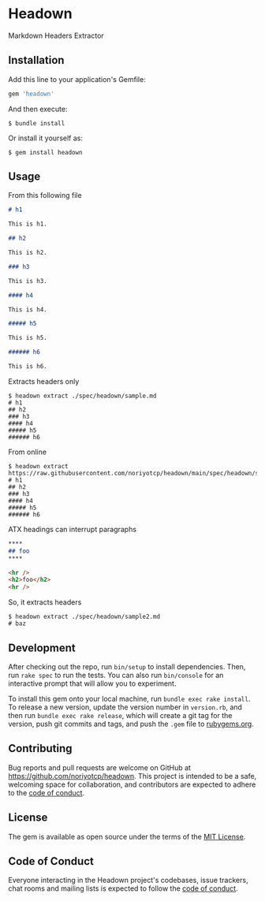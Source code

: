 # Headown

Markdown Headers Extractor

## Installation

Add this line to your application's Gemfile:

```ruby
gem 'headown'
```

And then execute:

    $ bundle install

Or install it yourself as:

    $ gem install headown

## Usage

From this following file

```markdown
# h1

This is h1.

## h2

This is h2.

### h3

This is h3.

#### h4

This is h4.

##### h5

This is h5.

###### h6

This is h6.

```

Extracts headers only

```shell script
$ headown extract ./spec/headown/sample.md
# h1
## h2
### h3
#### h4
##### h5
###### h6
```

From online

```shell script
$ headown extract https://raw.githubusercontent.com/noriyotcp/headown/main/spec/headown/sample.md
# h1
## h2
### h3
#### h4
##### h5
###### h6
```

ATX headings can interrupt paragraphs

```markdown
****
## foo
****

<hr />
<h2>foo</h2>
<hr />
```

So, it extracts headers

```shell script
$ headown extract ./spec/headown/sample2.md
# baz
```
## Development

After checking out the repo, run `bin/setup` to install dependencies. Then, run `rake spec` to run the tests. You can also run `bin/console` for an interactive prompt that will allow you to experiment.

To install this gem onto your local machine, run `bundle exec rake install`. To release a new version, update the version number in `version.rb`, and then run `bundle exec rake release`, which will create a git tag for the version, push git commits and tags, and push the `.gem` file to [rubygems.org](https://rubygems.org).

## Contributing

Bug reports and pull requests are welcome on GitHub at https://github.com/noriyotcp/headown. This project is intended to be a safe, welcoming space for collaboration, and contributors are expected to adhere to the [code of conduct](https://github.com/noriyotcp/headown/blob/main/CODE_OF_CONDUCT.md).


## License

The gem is available as open source under the terms of the [MIT License](https://opensource.org/licenses/MIT).

## Code of Conduct

Everyone interacting in the Headown project's codebases, issue trackers, chat rooms and mailing lists is expected to follow the [code of conduct](https://github.com/noriyotcp/headown/blob/main/CODE_OF_CONDUCT.md).
